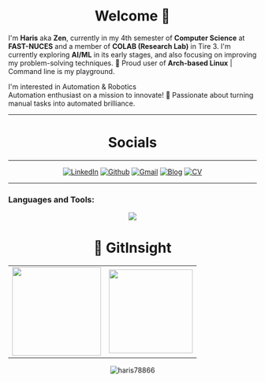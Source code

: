 <h1 align="center">Welcome 👋</h1>                  
                                                      
I'm **Haris** aka **Zen**, currently in my 4th semester of **Computer Science** at **FAST-NUCES** and a member of **COLAB (Research Lab)** in Tire 3.
I'm currently exploring **AI/ML** in its early stages, and also focusing on improving my problem-solving techniques.
🐧 Proud user of **Arch-based Linux** | Command line is my playground.<br>
                                                
I'm interested in Automation & Robotics <br>
Automation enthusiast on a mission to innovate! 🚀 Passionate about turning manual tasks into automated brilliance.
<hr>                                                        
<h1 align="center">Socials</h1>
<hr>
<div align="center">
  <a href="https://www.linkedin.com/in/haris-shahzad786/" target="_blank"><img alt="LinkedIn" src="https://img.shields.io/badge/linkedin%20-%230077B5.svg?&style=for-the-badge&logo=linkedin&logoColor=white" /></a>
  <a href="https://github.com/haris78866" target="_blank"><img alt="Github" src="https://img.shields.io/badge/GitHub-100000?style=for-the-badge&logo=github&logoColor=white"/></a>
  <a href="mailto:arainharis@gmail.com"><img alt="Gmail" src="https://img.shields.io/badge/Gmail-D14836?style=for-the-badge&logo=gmail&logoColor=white" /></a>
  <a href="https://www.blogger.com/profile/06448554830278585826"><img alt="Blog" src="https://img.shields.io/badge/Personal%20Blog-20B2AA?style=for-the-badge" /></a>
  <a href="https://drive.google.com/file/d/18i7aOvmwo441PY-LfgmqT-Jwy1ulrY_4/view?usp=drive_link" target="_blank"><img alt="CV" src="https://img.shields.io/badge/Personal%20CV-8A2BE2?style=for-the-badge" /></a>
</div>


<hr>
<h3 align="left">Languages and Tools:</h3>
<p align="center">
<a href="https://skillicons.dev">
    <img src="https://skillicons.dev/icons?i=github,git,c,cpp,html,css,bootstrap,js,linux,python,azure,arduino,jquery,vscode,nodejs,docker,flutter,ssh,puppet,chef,Django,jupyter,monit" />
</a>




</p>


  </a>
</p>
<h1 align="center">🐼 GitInsight</h1>
<table>
  <tr>
    <td><img height="180px" src="https://github-readme-stats.vercel.app/api?username=ZenTeknik&show_icons=true&theme=dark" /></td>
    <td><img height="170px" src="https://github-readme-stats.vercel.app/api/top-langs/?username=ZenTeknik&layout=compact&theme=dark" /></td>
  </tr>
</table>
<div align="center">
  <p><img align="center" src="https://github-readme-streak-stats.herokuapp.com/?user=ZenTeknik&layout=compact&theme=dark" alt="haris78866" /></p>
</div>

